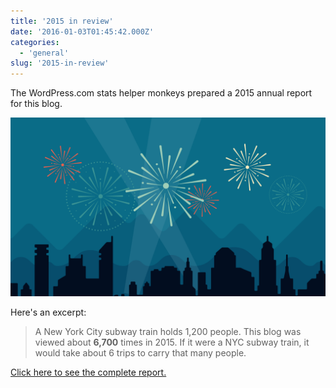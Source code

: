 ```yaml
---
title: '2015 in review'
date: '2016-01-03T01:45:42.000Z'
categories:
  - 'general'
slug: '2015-in-review'
---
```


The WordPress.com stats helper monkeys prepared a 2015 annual report for this blog.

[![](images/2014-emailteaser.png)](http://blog.brettski.com/2015/annual-report/)

Here's an excerpt:

> A New York City subway train holds 1,200 people. This blog was viewed about **6,700** times in 2015. If it were a NYC subway train, it would take about 6 trips to carry that many people.

[Click here to see the complete report.](http://blog.brettski.com/2015/annual-report/)
